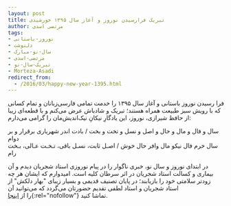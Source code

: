 ```yaml
---
layout: post
title: تبریک فرارسیدن نوروز و آغاز سال ۱۳۹۵ خورشیدی
author: مرتضی اسدی
tags:
- نوروز-باستانی
- دلنوشت
- سال-نو-مبارک
- مرتضی-اسدی
- تبریک-سال-نو
- Morteza-Asadi
redirect_from: 
  - /2016/03/happy-new-year-1395.html
---
```


فرا رسیدن نوروز باستانی و آغاز سال ۱۳۹۵ را خدمت تمامی فارسی‌زبانان و تمام کسانی که با رویش سبز طبیعت همراه هستند؛ تبریک و شادباش عرض می‌کنم و با قطعه‌ای زیبا از حافظ شیرازی، نوروز، این یادگارِ نیکانِ نیک‌اندیش‌مان را گرامی می‌دارم:

سال و فال و مال و حال و اصل و نسل و تخت و بخت / بادت اندر شهریاری برقرار و بر دوام  
سال خرم فال نیکو مال وافر حال خوش / اصـل ثابت، نسـل باقی، تـخـت عـالی، بـخت رام
  
در ابتدای نوروز و سال نو، خبری ناگوار را در پیام نوروزی استاد شجریان دیدم و آن بیماری و کسالت استاد شجریان در اثر سرطان کلیه است. امیدوارم که ایشان هر چه زودتر سلامتی خود را بازیابند؛ در پایان تصنیف قدیمی و بسیار زیبای "بهار دلکش" از استاد شجریان و استاد لطفی تقدیم حضورتان می‌گردد که می‌توانید آن را از [اینجا](http://www.aparat.com/v/AmZwt){:rel="nofollow"} تماشا کنید.